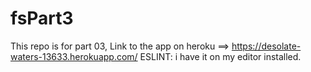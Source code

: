 # fsPart3
This repo is for part 03, Link to the app on heroku ==> https://desolate-waters-13633.herokuapp.com/
ESLINT: i have it on my editor installed.
